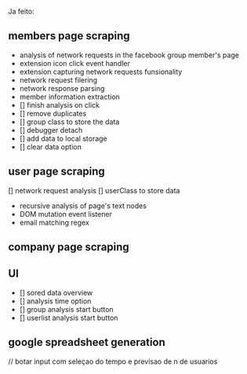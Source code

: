 Ja feito:
## members page scraping
- analysis of network requests in the facebook group member's page
- extension icon click event handler
- extension capturing network requests funsionality
- network request filering
- network response parsing
- member information extraction
- [] finish analysis on click
- [] remove duplicates
- [] group class to store the data
- [] debugger detach
- [] add data to local storage
- [] clear data option

## user page scraping
[] network request analysis
[] userClass to store data
- recursive analysis of page's text nodes
- DOM mutation event listener
- email matching regex

## company page scraping

## UI
- [] sored data overview
- [] analysis time option
- [] group analysis start button
- [] userlist analysis start button

## google spreadsheet generation

// botar input com seleçao do tempo e previsao de n de usuarios